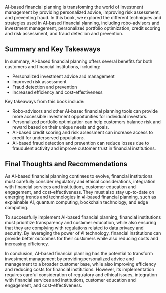 
AI-based financial planning is transforming the world of investment management by providing personalized advice, improving risk assessment, and preventing fraud. In this book, we explored the different techniques and strategies used in AI-based financial planning, including robo-advisors and investment management, personalized portfolio optimization, credit scoring and risk assessment, and fraud detection and prevention.

Summary and Key Takeaways
-------------------------

In summary, AI-based financial planning offers several benefits for both customers and financial institutions, including:

* Personalized investment advice and management
* Improved risk assessment
* Fraud detection and prevention
* Increased efficiency and cost-effectiveness

Key takeaways from this book include:

* Robo-advisors and other AI-based financial planning tools can provide more accessible investment opportunities for individual investors.
* Personalized portfolio optimization can help customers balance risk and reward based on their unique needs and goals.
* AI-based credit scoring and risk assessment can increase access to credit for underserved populations.
* AI-based fraud detection and prevention can reduce losses due to fraudulent activity and improve customer trust in financial institutions.

Final Thoughts and Recommendations
----------------------------------

As AI-based financial planning continues to evolve, financial institutions must carefully consider regulatory and ethical considerations, integration with financial services and institutions, customer education and engagement, and cost-effectiveness. They must also stay up-to-date on emerging trends and technologies in AI-based financial planning, such as explainable AI, quantum computing, blockchain technology, and edge computing.

To successfully implement AI-based financial planning, financial institutions must prioritize transparency and customer education, while also ensuring that they are complying with regulations related to data privacy and security. By leveraging the power of AI technology, financial institutions can provide better outcomes for their customers while also reducing costs and increasing efficiency.

In conclusion, AI-based financial planning has the potential to transform investment management by providing personalized advice and management to a broader customer base, while also improving efficiency and reducing costs for financial institutions. However, its implementation requires careful consideration of regulatory and ethical issues, integration with financial services and institutions, customer education and engagement, and cost-effectiveness.